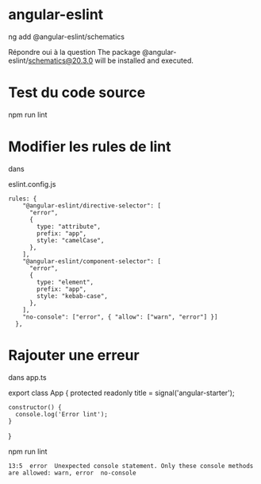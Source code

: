 # angular-eslint

  ng add @angular-eslint/schematics

  Répondre oui à la question
  The package @angular-eslint/schematics@20.3.0 will be installed and executed.

# Test du code source
  npm run lint

# Modifier les rules de lint
  dans 

  eslint.config.js

    rules: {
        "@angular-eslint/directive-selector": [
          "error",
          {
            type: "attribute",
            prefix: "app",
            style: "camelCase",
          },
        ],
        "@angular-eslint/component-selector": [
          "error",
          {
            type: "element",
            prefix: "app",
            style: "kebab-case",
          },
        ],
        "no-console": ["error", { "allow": ["warn", "error"] }]
      },

# Rajouter une erreur

dans app.ts

  export class App {
    protected readonly title = signal('angular-starter');

    constructor() {
      console.log('Error lint');
    }
  }

  npm run lint

    13:5  error  Unexpected console statement. Only these console methods are allowed: warn, error  no-console